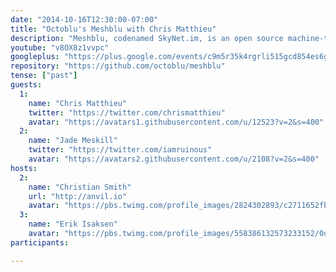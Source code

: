 ```yaml
---
date: "2014-10-16T12:30:00-07:00"
title: "Octoblu's Meshblu with Chris Matthieu"
description: "Meshblu, codenamed SkyNet.im, is an open source machine-to-machine instant messaging network and API that powers the Internet of Things. Join evil mastermind Chris Matthieu and the Octoblu team as we read the source!"
youtube: "v8OX8z1vvpc"
googleplus: "https://plus.google.com/events/c9m5r35k4rgrli515gcd854es6g"
repository: "https://github.com/octoblu/meshblu"
tense: ["past"]
guests:
  1:
    name: "Chris Matthieu"
    twitter: "https://twitter.com/chrismatthieu"
    avatar: "https://avatars1.githubusercontent.com/u/12523?v=2&s=400"
  2:
    name: "Jade Meskill"
    twitter: "https://twitter.com/iamruinous"
    avatar: "https://avatars2.githubusercontent.com/u/2108?v=2&s=400"
hosts:
  2:
    name: "Christian Smith"
    url: "http://anvil.io"
    avatar: "https://pbs.twimg.com/profile_images/2824302893/c2711652fb0e430b86c801d46f739638.png"
  3:
    name: "Erik Isaksen"
    avatar: "https://pbs.twimg.com/profile_images/558386132573233152/0oAL915b.jpeg"
participants:

---
```


